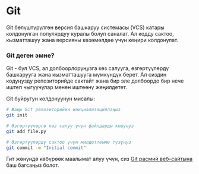 # Git

Git бөлүштүрүлгөн версия башкаруу системасы (VCS) катары колдонулган популярдуу куралы болуп саналат. Ал кодду сактоо, кызматташуу жана версияны көзөмөлдөө үчүн кеңири колдонулат.

### Git деген эмне?

Git - бул VCS, ал долбоорлоруңузга көз салууга, өзгөртүүлөрдү башкарууга жана кызматташууга мүмкүндүк берет. Ал сиздин кодуңузду репозиторийде сактайт жана бир эле долбоордо бир нече иштеп чыгуучулар менен иштөөнү жеңилдетет.

Git буйругун колдонуунун мисалы:
```bash
# Жаңы Git репозиторийин инициализациялаңыз
git init

# Өзгөртүүлөргө көз салуу үчүн файлдарды кошуңуз
git add file.py

# Өзгөртүүлөрдү сактоо үчүн милдеттенме түзүңүз
git commit -m "Initial commit"
```
Гит жөнүндө көбүрөөк маалымат алуу үчүн, сиз [Git расмий веб-сайтына](https://git-scm.com/) баш багсаңыз болот.